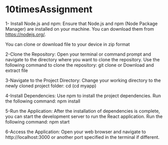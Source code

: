 # 10timesAssignment
1- Install Node.js and npm:
 Ensure that Node.js and npm (Node Package Manager) are installed on your machine. You can download them from https://nodejs.org/.

You can clone or download file to your device in zip format

2-Clone the Repository:
Open your terminal or command prompt and navigate to the directory where you want to clone the repository. Use the following command to clone the repository: git clone <repository-url>
or 
Download and extract file

3-Navigate to the Project Directory:
Change your working directory to the newly cloned project folder: cd <project-folder> (cd myapp)

4-Install Dependencies:
Use npm to install the project dependencies. Run the following command: npm install

5-Run the Application:
After the installation of dependencies is complete, you can start the development server to run the React application. Run the following command: npm start

6-Access the Application:
Open your web browser and navigate to http://localhost:3000 or another port specified in the terminal if different.

